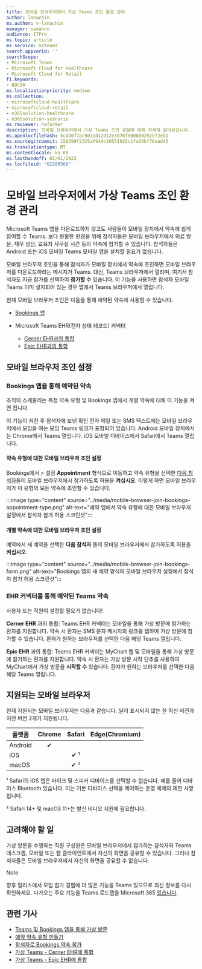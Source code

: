 ```yaml
---
title: 모바일 브라우저에서 가상 Teams 조인 환경 관리
author: lanachin
ms.author: v-lanachin
manager: samanro
audience: ITPro
ms.topic: article
ms.service: msteams
search.appverid: ''
searchScope:
- Microsoft Teams
- Microsoft Cloud for Healthcare
- Microsoft Cloud for Retail
f1.keywords:
- NOCSH
ms.localizationpriority: medium
ms.collection:
- microsoftcloud-healthcare
- microsoftcloud-retail
- m365solution-healthcare
- m365solution-scenario
ms.reviewer: hafarmer
description: 모바일 브라우저에서 가상 Teams 조인 경험에 대해 자세히 알아보습니다.
ms.openlocfilehash: 5c4b0f7ac9011d12d12e3076f900880292e72eb1
ms.sourcegitcommit: 159399f2325af644c20551925c1fa34bf76aad43
ms.translationtype: MT
ms.contentlocale: ko-KR
ms.lasthandoff: 02/01/2022
ms.locfileid: "62288566"
---
```

# <a name="manage-the-join-experience-for-teams-virtual-visits-on-mobile-browsers"></a>모바일 브라우저에서 가상 Teams 조인 환경 관리

Microsoft Teams 앱을 다운로드하지 않고도 사람들이 모바일 장치에서 약속에 쉽게 참여할 수 Teams. 보다 원활한 환경을 위해 참석자들은 모바일 브라우저에서 의료 방문, 재무 상담, 교육자 사무실 시간 등의 약속에 참가할 수 있습니다. 참석자들은 Android 또는 iOS 모바일 Teams 모바일 앱을 설치할 필요가 없습니다.

모바일 브라우저 조인을 통해 참석자가 모바일 장치에서 약속에 조인하면 모바일 브라우저를 다운로드하라는 메시지가 Teams. 대신, Teams 브라우저에서 열리며, 여기서 참석자도 지금 참가를 선택하여 **참가할 수** 있습니다. 이 기능을 사용하면 참석자 모바일 Teams 이미 설치되어 있는 경우 앱에서 Teams 브라우저에서 열립니다.

현재 모바일 브라우저 조인은 다음을 통해 예약된 약속에 사용할 수 있습니다.

- [Bookings 앱](https://support.microsoft.com/office/apps-and-services-cc1fba57-9900-4634-8306-2360a40c665b?ui=en-us&rs=en-us&ad=us#PickTab=Bookings)
- Microsoft Teams EHR(전자 상태 레코드) 커넥터

  - [Cerner EHR과의 통합](healthcare/ehr-admin-cerner.md)
  - [Epic EHR과의 통합](healthcare/ehr-admin.md)

## <a name="set-up-mobile-browser-join"></a>모바일 브라우저 조인 설정

### <a name="appointments-scheduled-through-the-bookings-app"></a>Bookings 앱을 통해 예약된 약속

조직의 스케줄러는 특정 약속 유형 및 Bookings 앱에서 개별 약속에 대해 이 기능을 켜면 됩니다.

이 기능이 켜진 후 참석자에 보낸 확인 전자 메일 또는 SMS 텍스트에는 모바일 브라우저에서 모임을 여는 모임 Teams 링크가 포함되어 있습니다. Android 모바일 장치에서는 Chrome에서 Teams 열립니다. iOS 모바일 디바이스에서 Safari에서 Teams 열립니다.

#### <a name="turn-on-mobile-browser-join-for-an-appointment-type"></a>약속 유형에 대한 모바일 브라우저 조인 설정

Bookings에서  >  설정 **Appointment** 형식으로 이동하고 약속 유형을 선택한 [다음 참석자](https://support.microsoft.com/office/create-an-appointment-type-810eac77-6a65-4dc8-964d-c00eadf43887)들이 모바일 브라우저에서 참가하도록 허용을 **켜십시오**. 이렇게 하면 모바일 브라우저가 이 유형의 모든 약속에 조인할 수 있습니다.

:::image type="content" source="../media/mobile-browser-join-bookings-appointment-type.png" alt-text="예약 앱에서 약속 유형에 대한 모바일 브라우저 설정에서 참석자 참가 허용 스크린샷":::

#### <a name="turn-on-mobile-browser-join-for-an-individual-appointment"></a>개별 약속에 대한 모바일 브라우저 조인 설정

예약에서 새 예약을 선택한 **다음 참석자** 들이 모바일 브라우저에서 참가하도록 허용을 **켜십시오**.

:::image type="content" source="../media/mobile-browser-join-bookings-form.png" alt-text="Bookings 앱의 새 예약 양식의 모바일 브라우저 설정에서 참석자 참가 허용 스크린샷":::

### <a name="appointments-scheduled-through-the-teams-ehr-connector"></a>EHR 커넥터를 통해 예약된 Teams 약속

사용자 또는 직원이 설정할 필요가 없습니다!

**Cerner EHR** 과의 통합: Teams EHR 커넥터는 모바일을 통해 가상 방문에 참가하는 환자를 지원합니다. 약속 시 환자는 SMS 문자 메시지의 링크를 탭하여 가상 방문에 참가할 수 있습니다. 환자가 원하는 브라우저를 선택한 다음 해당 Teams 열립니다.

**Epic EHR** 과의 통합: Teams EHR 커넥터는 MyChart 웹 및 모바일을 통해 가상 방문에 참가하는 환자를 지원합니다. 약속 시 환자는 가상 방문 시작 단추를 사용하여 MyChart에서 가상 방문을 **시작할 수** 있습니다. 환자가 원하는 브라우저를 선택한 다음 해당 Teams 열립니다.

## <a name="supported-mobile-browsers"></a>지원되는 모바일 브라우저

현재 지원되는 모바일 브라우저는 다음과 같습니다. 달리 표시되지 않는 한 최신 버전과 이전 버전 2개가 지원됩니다.

|플랫폼  |Chrome |Safari |Edge(Chromium)|
|---------|:---:|:---:|:---:|
|Android   |   &#x2714;      |         |         |
|iOS    |         |  &#x2714; &sup1;       |         |
|macOS     |         |  &#x2714; &sup2;    |         |

&sup1; Safari의 iOS 앱은 마이크 및 스피커 디바이스를 선택할 수 없습니다. 예를 들어 디바이스 Bluetooth 있습니다. 이는 기본 디바이스 선택을 제어하는 운영 체제의 제한 사항입니다.

&sup2; Safari 14+ 및 macOS 11+는 발신 비디오 지원에 필요합니다.

## <a name="things-to-consider"></a>고려해야 할 일

가상 방문을 수행하는 직원 구성원은 모바일 브라우저에서 참가하는 참석자와 Teams 데스크톱, 모바일 또는 웹 클라이언트에서 자신의 화면을 공유할 수 있습니다. 그러나 참석자들은 모바일 브라우저에서 자신의 화면을 공유할 수 없습니다.

> [!NOTE]
> 향후 릴리스에서 모임 참가 경험에 더 많은 기능을 Teams 있으므로 최신 정보를 다시 확인하세요. 다가오는 주요 기능을 Teams 로드맵을 Microsoft 365 [있습니다](https://www.microsoft.com/microsoft-365/roadmap?filters=&searchterms=microsoft%2Cteams).

## <a name="related-articles"></a>관련 기사

- [Teams 및 Bookings 앱을 통해 가상 방문](bookings-virtual-visits.md)
- [예약 약속 유형 만들기](https://support.microsoft.com/office/create-an-appointment-type-810eac77-6a65-4dc8-964d-c00eadf43887)
- [참석자로 Bookings 약속 참가](https://support.microsoft.com/office/join-a-bookings-appointment-as-an-attendee-95cea12d-2220-421f-a663-6efb20913c7f)
- [가상 Teams - Cerner EHR에 통합](healthcare/ehr-admin-cerner.md)
- [가상 Teams - Epic EHR에 통합](healthcare/ehr-admin.md)
